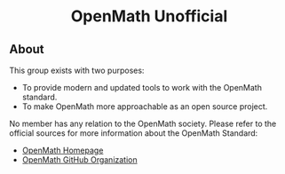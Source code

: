 <h1 align="center">OpenMath Unofficial</h1>

## About

This group exists with two purposes:

- To provide modern and updated tools to work with the OpenMath standard.
- To make OpenMath more approachable as an open source project.

No member has any relation to the OpenMath society. Please refer to the official sources for more information about the OpenMath Standard:
- [OpenMath Homepage](https://openmath.org/)
- [OpenMath GitHub Organization](https://github.com/OpenMath)
